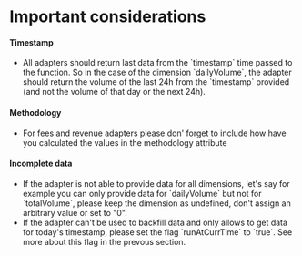 # Important considerations

#### Timestamp

* All adapters should return last data from the \`timestamp\` time passed to the function. So in the case of the dimension \`dailyVolume\`, the adapter should return the volume of the last 24h from the \`timestamp\` provided (and not the volume of that day or the next 24h).

#### Methodology

* For fees and revenue adapters please don' forget to include how have you calculated the values in the methodology attribute

#### Incomplete data

* If the adapter is not able to provide data for all dimensions, let's say for example you can only provide data for \`dailyVolume\` but not for \`totalVolume\`, please keep the dimension as undefined, don't assign an arbitrary value or set to "0".
* If the adapter can't be used to backfill data and only allows to get data for today's timestamp, please set the flag \`runAtCurrTime\` to \`true\`. See more about this flag in the prevous section.

